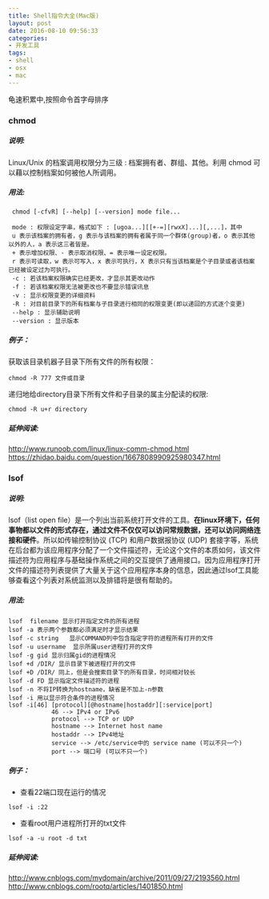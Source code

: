 ```yaml
---
title: Shell指令大全(Mac版)
layout: post
date: 2016-08-10 09:56:33
categories: 
- 开发工具
tags: 
- shell
- osx
- mac
---
```


龟速积累中,按照命令首字母排序

### chmod

##### 说明:
Linux/Unix 的档案调用权限分为三级 : 档案拥有者、群组、其他。利用 chmod 可以藉以控制档案如何被他人所调用。

##### 用法: 
```
 chmod [-cfvR] [--help] [--version] mode file... 
 
 mode : 权限设定字串，格式如下 : [ugoa...][[+-=][rwxX]...][,...]，其中 
 u 表示该档案的拥有者，g 表示与该档案的拥有者属于同一个群体(group)者，o 表示其他以外的人，a 表示这三者皆是。 
 + 表示增加权限、- 表示取消权限、= 表示唯一设定权限。 
 r 表示可读取，w 表示可写入，x 表示可执行，X 表示只有当该档案是个子目录或者该档案已经被设定过为可执行。 
 -c : 若该档案权限确实已经更改，才显示其更改动作 
 -f : 若该档案权限无法被更改也不要显示错误讯息 
 -v : 显示权限变更的详细资料 
 -R : 对目前目录下的所有档案与子目录进行相同的权限变更(即以递回的方式逐个变更) 
 --help : 显示辅助说明 
 --version : 显示版本 
```
##### 例子：
获取该目录机器子目录下所有文件的所有权限：  
```
chmod -R 777 文件或目录     　   
```

递归地给directory目录下所有文件和子目录的属主分配读的权限:  
```
chmod -R u+r directory  
```

##### 延伸阅读:    
http://www.runoob.com/linux/linux-comm-chmod.html 
https://zhidao.baidu.com/question/1667808990925980347.html


### lsof

##### 说明:
lsof（list open file）是一个列出当前系统打开文件的工具。**在linux环境下，任何事物都以文件的形式存在，通过文件不仅仅可以访问常规数据，还可以访问网络连接和硬件**。所以如传输控制协议 (TCP) 和用户数据报协议 (UDP) 套接字等，系统在后台都为该应用程序分配了一个文件描述符，无论这个文件的本质如何，该文件描述符为应用程序与基础操作系统之间的交互提供了通用接口。因为应用程序打开文件的描述符列表提供了大量关于这个应用程序本身的信息，因此通过lsof工具能够查看这个列表对系统监测以及排错将是很有帮助的。

##### 用法: 
```
lsof  filename 显示打开指定文件的所有进程 
lsof -a 表示两个参数都必须满足时才显示结果 
lsof -c string   显示COMMAND列中包含指定字符的进程所有打开的文件 
lsof -u username  显示所属user进程打开的文件 
lsof -g gid 显示归属gid的进程情况 
lsof +d /DIR/ 显示目录下被进程打开的文件 
lsof +D /DIR/ 同上，但是会搜索目录下的所有目录，时间相对较长 
lsof -d FD 显示指定文件描述符的进程 
lsof -n 不将IP转换为hostname，缺省是不加上-n参数 
lsof -i 用以显示符合条件的进程情况 
lsof -i[46] [protocol][@hostname|hostaddr][:service|port] 
            46 --> IPv4 or IPv6 
            protocol --> TCP or UDP 
            hostname --> Internet host name 
            hostaddr --> IPv4地址 
            service --> /etc/service中的 service name (可以不只一个) 
            port --> 端口号 (可以不只一个) 
```
##### 例子：
- 查看22端口现在运行的情况 

```
lsof -i :22 

```

- 查看root用户进程所打开的txt文件

```
lsof -a -u root -d txt
```
##### 延伸阅读:    
http://www.cnblogs.com/mydomain/archive/2011/09/27/2193560.html
http://www.cnblogs.com/rootq/articles/1401850.html

